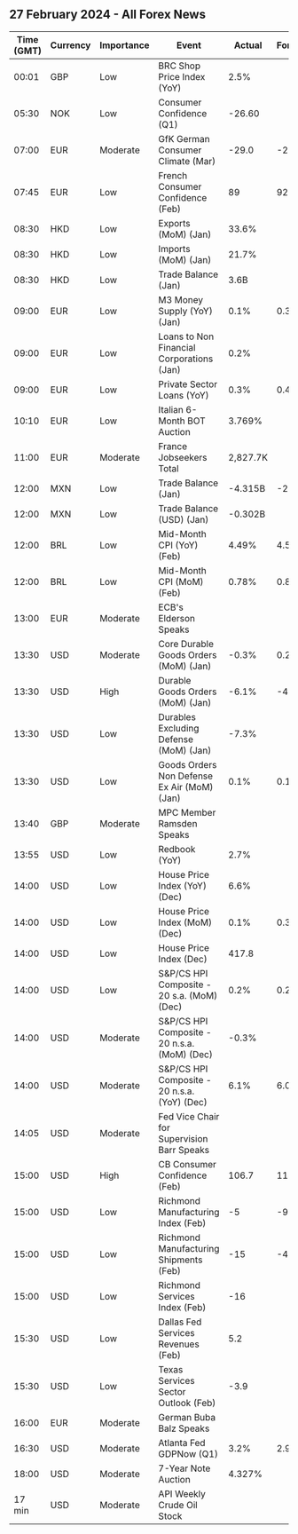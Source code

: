 ## 27 February 2024 - All Forex News

| Time (GMT) | Currency | Importance | Event | Actual | Forecast | Previous |
|------|----------|------------|-------|--------|----------|----------|
| 00:01 | GBP | Low | BRC Shop Price Index (YoY) | 2.5% |  | 2.9% |
| 05:30 | NOK | Low | Consumer Confidence (Q1) | -26.60 |  | -29.70 |
| 07:00 | EUR | Moderate | GfK German Consumer Climate (Mar) | -29.0 | -29.0 | -29.6 |
| 07:45 | EUR | Low | French Consumer Confidence (Feb) | 89 | 92 | 91 |
| 08:30 | HKD | Low | Exports (MoM) (Jan) | 33.6% |  | 11.0% |
| 08:30 | HKD | Low | Imports (MoM) (Jan) | 21.7% |  | 11.6% |
| 08:30 | HKD | Low | Trade Balance (Jan) | 3.6B |  | -59.9B |
| 09:00 | EUR | Low | M3 Money Supply (YoY) (Jan) | 0.1% | 0.3% | 0.2% |
| 09:00 | EUR | Low | Loans to Non Financial Corporations (Jan) | 0.2% |  | 0.5% |
| 09:00 | EUR | Low | Private Sector Loans (YoY) | 0.3% | 0.4% | 0.4% |
| 10:10 | EUR | Low | Italian 6-Month BOT Auction | 3.769% |  | 3.770% |
| 11:00 | EUR | Moderate | France Jobseekers Total | 2,827.7K |  | 2,825.2K |
| 12:00 | MXN | Low | Trade Balance (Jan) | -4.315B | -2.286B | 4.242B |
| 12:00 | MXN | Low | Trade Balance (USD) (Jan) | -0.302B |  | 1.659B |
| 12:00 | BRL | Low | Mid-Month CPI (YoY) (Feb) | 4.49% | 4.52% | 4.47% |
| 12:00 | BRL | Low | Mid-Month CPI (MoM) (Feb) | 0.78% | 0.82% | 0.31% |
| 13:00 | EUR | Moderate | ECB's Elderson Speaks |  |  |  |
| 13:30 | USD | Moderate | Core Durable Goods Orders (MoM) (Jan) | -0.3% | 0.2% | -0.1% |
| 13:30 | USD | High | Durable Goods Orders (MoM) (Jan) | -6.1% | -4.9% | -0.3% |
| 13:30 | USD | Low | Durables Excluding Defense (MoM) (Jan) | -7.3% |  | 0.1% |
| 13:30 | USD | Low | Goods Orders Non Defense Ex Air (MoM) (Jan) | 0.1% | 0.1% | -0.6% |
| 13:40 | GBP | Moderate | MPC Member Ramsden Speaks |  |  |  |
| 13:55 | USD | Low | Redbook (YoY) | 2.7% |  | 3.0% |
| 14:00 | USD | Low | House Price Index (YoY) (Dec) | 6.6% |  | 6.7% |
| 14:00 | USD | Low | House Price Index (MoM) (Dec) | 0.1% | 0.3% | 0.4% |
| 14:00 | USD | Low | House Price Index (Dec) | 417.8 |  | 417.4 |
| 14:00 | USD | Low | S&P/CS HPI Composite - 20 s.a. (MoM) (Dec) | 0.2% | 0.2% | 0.2% |
| 14:00 | USD | Moderate | S&P/CS HPI Composite - 20 n.s.a. (MoM) (Dec) | -0.3% |  | -0.2% |
| 14:00 | USD | Moderate | S&P/CS HPI Composite - 20 n.s.a. (YoY) (Dec) | 6.1% | 6.0% | 5.4% |
| 14:05 | USD | Moderate | Fed Vice Chair for Supervision Barr Speaks |  |  |  |
| 15:00 | USD | High | CB Consumer Confidence (Feb) | 106.7 | 114.8 | 110.9 |
| 15:00 | USD | Low | Richmond Manufacturing Index (Feb) | -5 | -9 | -15 |
| 15:00 | USD | Low | Richmond Manufacturing Shipments (Feb) | -15 | -4 | -15 |
| 15:00 | USD | Low | Richmond Services Index (Feb) | -16 |  | 4 |
| 15:30 | USD | Low | Dallas Fed Services Revenues (Feb) | 5.2 |  | -3.6 |
| 15:30 | USD | Low | Texas Services Sector Outlook (Feb) | -3.9 |  | -9.3 |
| 16:00 | EUR | Moderate | German Buba Balz Speaks |  |  |  |
| 16:30 | USD | Moderate | Atlanta Fed GDPNow (Q1) | 3.2% | 2.9% | 2.9% |
| 18:00 | USD | Moderate | 7-Year Note Auction | 4.327% |  | 4.109% |
| 17 min | USD | Moderate | API Weekly Crude Oil Stock |  |  | 7.168M |
